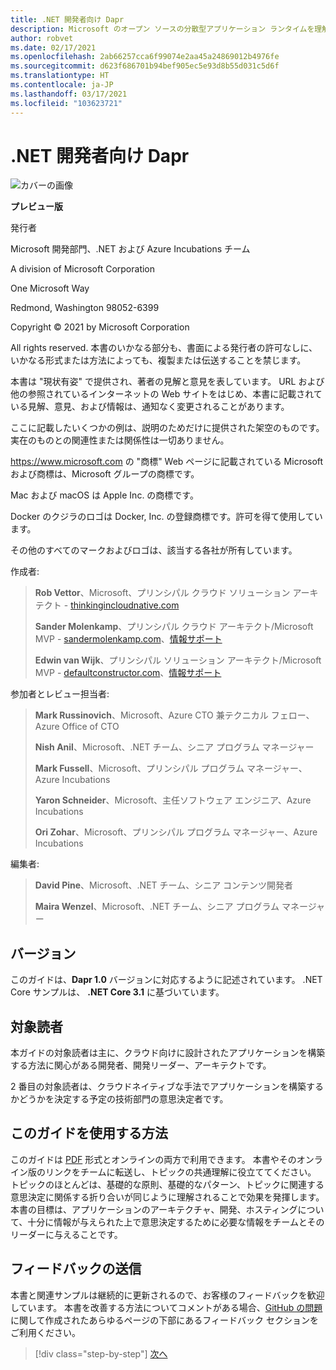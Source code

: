 ```yaml
---
title: .NET 開発者向け Dapr
description: Microsoft のオープン ソースの分散型アプリケーション ランタイムを理解し、最大限に活用するための .NET 開発者向けガイドです。
author: robvet
ms.date: 02/17/2021
ms.openlocfilehash: 2ab66257cca6f99074e2aa45a24869012b4976fe
ms.sourcegitcommit: d623f686701b94bef905ec5e93d8b55d031c5d6f
ms.translationtype: HT
ms.contentlocale: ja-JP
ms.lasthandoff: 03/17/2021
ms.locfileid: "103623721"
---
```

# <a name="dapr-for-net-developers"></a>.NET 開発者向け Dapr

![カバーの画像](./media/cover.png)

**プレビュー版**

発行者

Microsoft 開発部門、.NET および Azure Incubations チーム

A division of Microsoft Corporation

One Microsoft Way

Redmond, Washington 98052-6399

Copyright &copy; 2021 by Microsoft Corporation

All rights reserved. 本書のいかなる部分も、書面による発行者の許可なしに、いかなる形式または方法によっても、複製または伝送することを禁じます。

本書は "現状有姿" で提供され、著者の見解と意見を表しています。 URL および他の参照されているインターネットの Web サイトをはじめ、本書に記載されている見解、意見、および情報は、通知なく変更されることがあります。

ここに記載したいくつかの例は、説明のためだけに提供された架空のものです。 実在のものとの関連性または関係性は一切ありません。

<https://www.microsoft.com> の "商標" Web ページに記載されている Microsoft および商標は、Microsoft グループの商標です。

Mac および macOS は Apple Inc. の商標です。

Docker のクジラのロゴは Docker, Inc. の登録商標です。許可を得て使用しています。

その他のすべてのマークおよびロゴは、該当する各社が所有しています。

作成者:

> **Rob Vettor**、Microsoft、プリンシパル クラウド ソリューション アーキテクト - [thinkingincloudnative.com](https://thinkingincloudnative.com/about/)
>
> **Sander Molenkamp**、プリンシパル クラウド アーキテクト/Microsoft MVP - [sandermolenkamp.com](https://www.sandermolenkamp.com)、[情報サポート](https://www.infosupport.com/en/)
>
> **Edwin van Wijk**、プリンシパル ソリューション アーキテクト/Microsoft MVP - [defaultconstructor.com](https://defaultconstructor.com)、[情報サポート](https://www.infosupport.com/en/)

参加者とレビュー担当者:

> **Mark Russinovich**、Microsoft、Azure CTO 兼テクニカル フェロー、Azure Office of CTO
>
> **Nish Anil**、Microsoft、.NET チーム、シニア プログラム マネージャー
>
> **Mark Fussell**、Microsoft、プリンシパル プログラム マネージャー、Azure Incubations
>
> **Yaron Schneider**、Microsoft、主任ソフトウェア エンジニア、Azure Incubations
>
> **Ori Zohar**、Microsoft、プリンシパル プログラム マネージャー、Azure Incubations

編集者:

> **David Pine**、Microsoft、.NET チーム、シニア コンテンツ開発者
>
> **Maira Wenzel**、Microsoft、.NET チーム、シニア プログラム マネージャー

## <a name="version"></a>バージョン

このガイドは、**Dapr 1.0** バージョンに対応するように記述されています。 .NET Core サンプルは、 **.NET Core 3.1** に基づいています。

## <a name="who-should-use-this-guide"></a>対象読者

本ガイドの対象読者は主に、クラウド向けに設計されたアプリケーションを構築する方法に関心がある開発者、開発リーダー、アーキテクトです。

2 番目の対象読者は、クラウドネイティブな手法でアプリケーションを構築するかどうかを決定する予定の技術部門の意思決定者です。

## <a name="how-you-can-use-this-guide"></a>このガイドを使用する方法

このガイドは [PDF](https://aka.ms/dapr-ebook) 形式とオンラインの両方で利用できます。 本書やそのオンライン版のリンクをチームに転送し、トピックの共通理解に役立ててください。 トピックのほとんどは、基礎的な原則、基礎的なパターン、トピックに関連する意思決定に関係する折り合いが同じように理解されることで効果を発揮します。 本書の目標は、アプリケーションのアーキテクチャ、開発、ホスティングについて、十分に情報が与えられた上で意思決定するために必要な情報をチームとそのリーダーに与えることです。

## <a name="send-your-feedback"></a>フィードバックの送信

本書と関連サンプルは継続的に更新されるので、お客様のフィードバックを歓迎しています。 本書を改善する方法についてコメントがある場合、[GitHub の問題](https://github.com/dotnet/docs/issues)に関して作成されたあらゆるページの下部にあるフィードバック セクションをご利用ください。

>[!div class="step-by-step"]
>[次へ](foreword.md)
